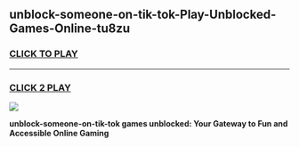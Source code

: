 
## unblock-someone-on-tik-tok-Play-Unblocked-Games-Online-tu8zu
<h3>
<a href="https://premium76.site?title=unblock-someone-on-tik-tok&ref=25A">CLICK TO PLAY</a></h3>
<hr>

<h3>
<a href="https://premium76.site?title=unblock-someone-on-tik-tok&ref=25A">CLICK 2 PLAY</a>
  
</h3>

<a href="https://premium76.site?title=unblock-someone-on-tik-tok&ref=25A"><img src="https://clearcache.store/games.png"></a>


**unblock-someone-on-tik-tok games unblocked: Your Gateway to Fun and Accessible Online Gaming**

